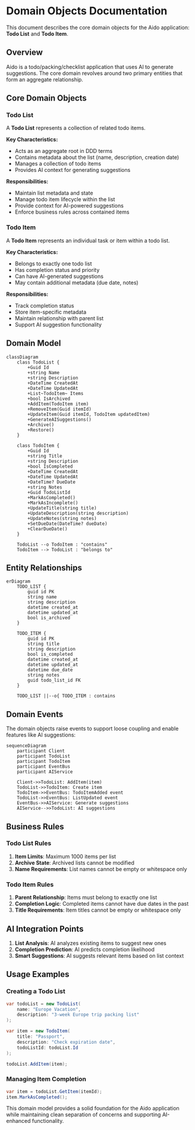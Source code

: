 # Domain Objects Documentation

This document describes the core domain objects for the Aido application: **Todo List** and **Todo Item**.

## Overview

Aido is a todo/packing/checklist application that uses AI to generate suggestions. The core domain revolves around two primary entities that form an aggregate relationship.

## Core Domain Objects

### Todo List

A **Todo List** represents a collection of related todo items.

**Key Characteristics:**
- Acts as an aggregate root in DDD terms
- Contains metadata about the list (name, description, creation date)
- Manages a collection of todo items
- Provides AI context for generating suggestions

**Responsibilities:**
- Maintain list metadata and state
- Manage todo item lifecycle within the list
- Provide context for AI-powered suggestions
- Enforce business rules across contained items

### Todo Item

A **Todo Item** represents an individual task or item within a todo list.

**Key Characteristics:**
- Belongs to exactly one todo list
- Has completion status and priority
- Can have AI-generated suggestions
- May contain additional metadata (due date, notes)

**Responsibilities:**
- Track completion status
- Store item-specific metadata
- Maintain relationship with parent list
- Support AI suggestion functionality

## Domain Model

```mermaid
classDiagram
    class TodoList {
        +Guid Id
        +string Name
        +string Description
        +DateTime CreatedAt
        +DateTime UpdatedAt
        +List~TodoItem~ Items
        +bool IsArchived
        +AddItem(TodoItem item)
        +RemoveItem(Guid itemId)
        +UpdateItem(Guid itemId, TodoItem updatedItem)
        +GenerateAISuggestions()
        +Archive()
        +Restore()
    }

    class TodoItem {
        +Guid Id
        +string Title
        +string Description
        +bool IsCompleted
        +DateTime CreatedAt
        +DateTime UpdatedAt
        +DateTime? DueDate
        +string Notes
        +Guid TodoListId
        +MarkAsCompleted()
        +MarkAsIncomplete()
        +UpdateTitle(string title)
        +UpdateDescription(string description)
        +UpdateNotes(string notes)
        +SetDueDate(DateTime? dueDate)
        +ClearDueDate()
    }

    TodoList --o TodoItem : "contains"
    TodoItem --> TodoList : "belongs to"
```

## Entity Relationships

```mermaid
erDiagram
    TODO_LIST {
        guid id PK
        string name
        string description
        datetime created_at
        datetime updated_at
        bool is_archived
    }

    TODO_ITEM {
        guid id PK
        string title
        string description
        bool is_completed
        datetime created_at
        datetime updated_at
        datetime due_date
        string notes
        guid todo_list_id FK
    }

    TODO_LIST ||--o{ TODO_ITEM : contains
```

## Domain Events

The domain objects raise events to support loose coupling and enable features like AI suggestions:

```mermaid
sequenceDiagram
    participant Client
    participant TodoList
    participant TodoItem
    participant EventBus
    participant AIService

    Client->>TodoList: AddItem(item)
    TodoList->>TodoItem: Create item
    TodoItem->>EventBus: TodoItemAdded event
    TodoList->>EventBus: ListUpdated event
    EventBus->>AIService: Generate suggestions
    AIService-->>TodoList: AI suggestions
```

## Business Rules

### Todo List Rules
1. **Item Limits**: Maximum 1000 items per list
2. **Archive State**: Archived lists cannot be modified
3. **Name Requirements**: List names cannot be empty or whitespace only

### Todo Item Rules
1. **Parent Relationship**: Items must belong to exactly one list
2. **Completion Logic**: Completed items cannot have due dates in the past
3. **Title Requirements**: Item titles cannot be empty or whitespace only

## AI Integration Points

1. **List Analysis**: AI analyzes existing items to suggest new ones
2. **Completion Prediction**: AI predicts completion likelihood
3. **Smart Suggestions**: AI suggests relevant items based on list context

## Usage Examples

### Creating a Todo List
```csharp
var todoList = new TodoList(
    name: "Europe Vacation",
    description: "3-week Europe trip packing list"
);

var item = new TodoItem(
    title: "Passport",
    description: "Check expiration date",
    todoListId: todoList.Id
);

todoList.AddItem(item);
```

### Managing Item Completion
```csharp
var item = todoList.GetItem(itemId);
item.MarkAsCompleted();
```

This domain model provides a solid foundation for the Aido application while maintaining clean separation of concerns and supporting AI-enhanced functionality.